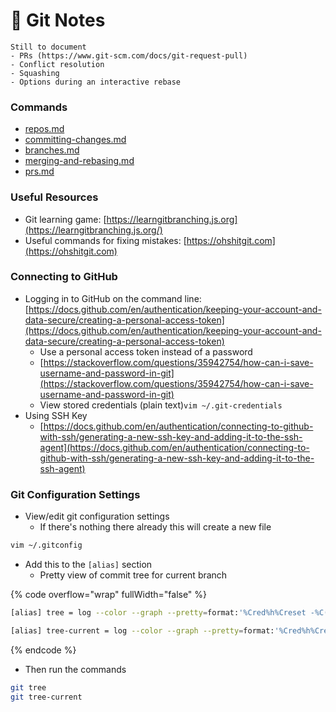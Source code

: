 # 💾 Git Notes

```
Still to document
- PRs (https://www.git-scm.com/docs/git-request-pull)
- Conflict resolution
- Squashing
- Options during an interactive rebase
```

### Commands

* [repos.md](repos.md "mention")
* [committing-changes.md](committing-changes.md "mention")
* [branches.md](branches.md "mention")
* [merging-and-rebasing.md](merging-and-rebasing.md "mention")
* [prs.md](prs.md "mention")

### Useful Resources

* Git learning game: [https://learngitbranching.js.org](https://learngitbranching.js.org/)
* Useful commands for fixing mistakes: [https://ohshitgit.com](https://ohshitgit.com)

### Connecting to GitHub

* Logging in to GitHub on the command line: [https://docs.github.com/en/authentication/keeping-your-account-and-data-secure/creating-a-personal-access-token](https://docs.github.com/en/authentication/keeping-your-account-and-data-secure/creating-a-personal-access-token)
  * Use a personal access token instead of a password
  * [https://stackoverflow.com/questions/35942754/how-can-i-save-username-and-password-in-git](https://stackoverflow.com/questions/35942754/how-can-i-save-username-and-password-in-git)
  * View stored credentials (plain text)`vim ~/.git-credentials`
* Using SSH Key
  * [https://docs.github.com/en/authentication/connecting-to-github-with-ssh/generating-a-new-ssh-key-and-adding-it-to-the-ssh-agent](https://docs.github.com/en/authentication/connecting-to-github-with-ssh/generating-a-new-ssh-key-and-adding-it-to-the-ssh-agent)

### Git Configuration Settings

* View/edit git configuration settings
  * If there's nothing there already this will create a new file

```bash
vim ~/.gitconfig
```

* Add this to the `[alias]` section
  * Pretty view of commit tree for current branch

{% code overflow="wrap" fullWidth="false" %}
```bash
[alias] tree = log --color --graph --pretty=format:'%Cred%h%Creset -%C(bold magenta)%d%Creset %s %C(cyan)(%cr)%C(bold blue) <%an> %Creset' --date=relative --abbrev-commit --all

[alias] tree-current = log --color --graph --pretty=format:'%Cred%h%Creset -%C(bold magenta)%d%Creset %s %C(cyan)(%cr)%C(bold blue) <%an> %Creset' --date=relative --abbrev-commit --all
```
{% endcode %}

* Then run the commands

```bash
git tree
git tree-current
```
